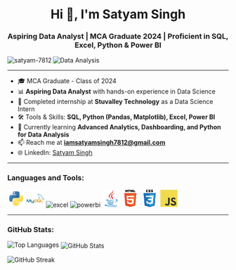 <h1 align="center">Hi 👋, I'm Satyam Singh</h1>
<h3 align="center">Aspiring Data Analyst | MCA Graduate 2024 | Proficient in SQL, Excel, Python & Power BI</h3>

<img align="right" alt="Data Analysis" width="400" src="https://media4.giphy.com/media/26tn33aiTi1jkl6H6/giphy.webp?cid=ecf05e47yqz5d2dz7kzsizwl3slfl6z5mvcrgu7kfbpw0pzt&ep=v1_gifs_search&rid=giphy.webp&ct=g">

<p align="left"> 
  <img src="https://komarev.com/ghpvc/?username=satyam-7812&label=Profile%20views&color=0e75b6&style=flat" alt="satyam-7812" /> 
</p>

---

- 🎓 MCA Graduate - Class of 2024  
- 📊 **Aspiring Data Analyst** with hands-on experience in Data Science  
- 💼 Completed internship at **Stuvalley Technology** as a Data Science Intern  
- 🛠️ Tools & Skills: **SQL, Python (Pandas, Matplotlib), Excel, Power BI**  
- 🌱 Currently learning **Advanced Analytics, Dashboarding, and Python for Data Analysis**  
- 📫 Reach me at **iamsatyamsingh7812@gmail.com**  
- 🌐 LinkedIn: [Satyam Singh](https://www.linkedin.com/in/satyam-singh-a04608292/)  

---

<h3 align="left">Languages and Tools:</h3>
<p align="left">
  <img src="https://raw.githubusercontent.com/devicons/devicon/master/icons/python/python-original.svg" alt="python" width="40" height="40"/> 
  <img src="https://raw.githubusercontent.com/devicons/devicon/master/icons/mysql/mysql-original-wordmark.svg" alt="mysql" width="40" height="40"/> 
  <img src="https://www.vectorlogo.zone/logos/microsoft_excel/microsoft_excel-icon.svg" alt="excel" width="40" height="40"/> 
  <img src="https://www.vectorlogo.zone/logos/microsoft_powerbi/microsoft_powerbi-icon.svg" alt="powerbi" width="40" height="40"/>
  <img src="https://raw.githubusercontent.com/devicons/devicon/master/icons/java/java-original.svg" alt="java" width="40" height="40"/>
  <img src="https://raw.githubusercontent.com/devicons/devicon/master/icons/html5/html5-original-wordmark.svg" alt="html5" width="40" height="40"/> 
  <img src="https://raw.githubusercontent.com/devicons/devicon/master/icons/css3/css3-original-wordmark.svg" alt="css3" width="40" height="40"/> 
  <img src="https://raw.githubusercontent.com/devicons/devicon/master/icons/javascript/javascript-original.svg" alt="javascript" width="40" height="40"/> 
</p>

---

<h3 align="left">GitHub Stats:</h3>

<p><img align="left" src="https://github-readme-stats.vercel.app/api/top-langs?username=satyam-7812&show_icons=true&locale=en&layout=compact" alt="Top Languages" /></p>

<p>&nbsp;<img align="center" src="https://github-readme-stats.vercel.app/api?username=satyam-7812&show_icons=true&locale=en" alt="GitHub Stats" /></p>

<p><img align="center" src="https://github-readme-streak-stats.herokuapp.com/?user=satyam-7812&" alt="GitHub Streak" /></p>
